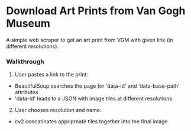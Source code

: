 # Download Art Prints from Van Gogh Museum
A simple web scraper to get an art print from VGM with given link (in different resolutions).

### Walkthrough
1. User pastes a link to the print:
  * BeautifulSoup searches the page for 'data-id' and 'data-base-path' attributes
  * 'data-id' leads to a JSON with image tiles at different resolutions

2. User chooses resolution and name:
  * cv2 concatinates appripreate tiles together into the final image

